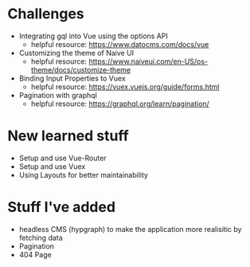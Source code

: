 # Challenges

- Integrating gql into Vue using the options API
  - helpful resource: https://www.datocms.com/docs/vue
- Customizing the theme of Naive UI
  - helpful resource: https://www.naiveui.com/en-US/os-theme/docs/customize-theme
- Binding Input Properties to Vuex 
  - helpful resource: https://vuex.vuejs.org/guide/forms.html
- Pagination with graphql
  - helpful resource: https://graphql.org/learn/pagination/

# New learned stuff

- Setup and use Vue-Router
- Setup and use Vuex
- Using Layouts for better maintainability

# Stuff I've added

- headless CMS (hypgraph) to make the application more realisitic by fetching data
- Pagination
- 404 Page
